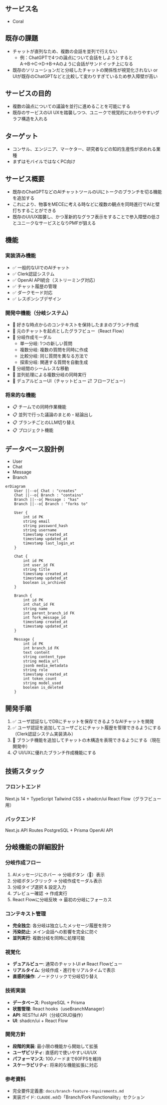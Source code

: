 ## サービス名

- CoraI

## 既存の課題

- チャットが直列なため、複数の会話を並列で行えない
  - 例：ChatGPTで4つの論点について会話をしようとするとA→B→C→D→B→Aのように会話がサンドイッチ上になる
- 既存のソリューションだと分岐したチャットの関係性が視覚化されない or UIが既存のChatGPTなどと比較して変わりすぎているため参入障壁が高い

## サービスの目的

- 複数の論点についての議論を並行に進めることを可能にする
- 既存のサービスのUI UXを踏襲しつつ、ユニークで視覚的にわかりやすいグラフ構造を入れる

## ターゲット

- コンサル、エンジニア、マーケター、研究者などの知的生産性が求めれる業種
- まずはモバイルではなくPC向け

## サービス概要

- 既存のChatGPTなどのAIチャットツールのUIにトークのブランチを切る機能を追加する
- これにより、物事をMECEに考える時などに複数の観点を同時進行でAIと壁打ちすることができる
- 既存のUI/UX踏襲し、かつ革新的なグラフ表示をすることで参入障壁の低さとユニークなサービスとなりPMFが狙える

## 機能

### 実装済み機能

- ✅ 一般的なUIでのAIチャット
- ✅ Clerk認証システム
- ✅ OpenAI API統合（ストリーミング対応）
- ✅ チャット履歴の管理
- ✅ ダークモード対応
- ✅ レスポンシブデザイン

### 開発中機能（分岐システム）

- 🔄 好きな時点からのコンテキストを保持したままのブランチ作成
- 🔄 元のチャットを起点としたグラフビュー（React Flow）
- 🔄 分岐作成モーダル
  - 単一分岐: 1つの新しい質問
  - 複数分岐: 複数の質問を同時に作成
  - 比較分岐: 同じ質問を異なる方法で
  - 探索分岐: 関連する質問を自動生成
- 🔄 分岐間のシームレスな移動
- 🔄 並列処理による複数分岐の同時実行
- 🔄 デュアルビューUI（チャットビュー ⇄ フローフビュー）

### 将来的な機能

- 📋 チームでの同時作業機能
- 📋 並列で行った議論のまとめ・結論出し
- 📋 ブランチごとのLLM切り替え
- 📋 プロジェクト機能

## データベース設計例

- User
- Chat
- Message
- Branch

```
erDiagram
    User ||--o{ Chat : "creates"
    Chat ||--o{ Branch : "contains"
    Branch ||--o{ Message : "has"
    Branch ||--o{ Branch : "forks to"

    User {
        int id PK
        string email
        string password_hash
        string username
        timestamp created_at
        timestamp updated_at
        timestamp last_login_at
    }

    Chat {
        int id PK
        int user_id FK
        string title
        timestamp created_at
        timestamp updated_at
        boolean is_archived
    }

    Branch {
        int id PK
        int chat_id FK
        string name
        int parent_branch_id FK
        int fork_message_id
        timestamp created_at
        timestamp updated_at
    }

    Message {
        int id PK
        int branch_id FK
        text content
        string content_type
        string media_url
        jsonb media_metadata
        string role
        timestamp created_at
        int token_count
        string model_used
        boolean is_deleted
    }
```

## 開発手順

1. ✅ ユーザ認証なしでDBにチャットを保存できるようなAIチャットを開発
2. ✅ ユーザ認証を追加してユーザごとにチャット履歴を管理できるようにする（Clerk認証システム実装済み）
3. 🔄 ブランチ機能を追加してチャットの木構造を表現できるようにする（現在開発中）
4. 📋 UI/UXに優れたブランチ作成機能にする

## 技術スタック

### フロントエンド

Next.js 14 + TypeScript
Tailwind CSS + shadcn/ui
React Flow（グラフビュー用）

### バックエンド

Next.js API Routes
PostgreSQL + Prisma
OpenAI API

## 分岐機能の詳細設計

### 分岐作成フロー

1. AIメッセージにホバー → 分岐ボタン（🔀）表示
2. 分岐ボタンクリック → 分岐作成モーダル表示
3. 分岐タイプ選択 & 設定入力
4. プレビュー確認 → 作成実行
5. React Flowに分岐反映 → 最初の分岐にフォーカス

### コンテキスト管理

- **完全独立**: 各分岐は独立したメッセージ履歴を持つ
- **汚染防止**: メイン会話への影響を完全に防ぐ
- **並列実行**: 複数分岐を同時に処理可能

### 視覚化

- **デュアルビュー**: 通常のチャットUI ⇄ React Flowビュー
- **リアルタイム**: 分岐作成・進行をリアルタイムで表示
- **直感的操作**: ノードクリックで分岐切り替え

### 技術実装

- **データベース**: PostgreSQL + Prisma
- **状態管理**: React hooks（useBranchManager）
- **API**: RESTful API（分岐CRUD操作）
- **UI**: shadcn/ui + React Flow

### 開発方針

- **段階的実装**: 最小限の機能から開始して拡張
- **ユーザビリティ**: 直感的で使いやすいUI/UX
- **パフォーマンス**: 100ノードまで60FPSを維持
- **スケーラビリティ**: 将来的な機能拡張に対応

### 参考資料

- 完全要件定義書: `docs/branch-feature-requirements.md`
- 実装ガイド: `CLAUDE.md`の「Branch/Fork Functionality」セクション
